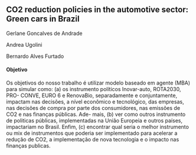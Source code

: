 ## CO2 reduction policies in the automotive sector: Green cars in Brazil

Gerlane Goncalves de Andrade

Andrea Ugolini

Bernardo Alves Furtado

#### Objetivo

Os objetivos do nosso trabalho é utilizar modelo baseado em agente (MBA)
para simular como: (a) os instrumento polı́ticos Inovar-auto, ROTA2030, PRO-
CONVE, EURO 6 e RenovaBio, separadamente e conjuntamente, impactam nas
decisões, a nı́vel econômico e tecnológico, das empresas, nas decisões de compra
por parte dos consumidores, nas emissões de CO2 e nas finanças públicas. Ade-
mais, (b) ver como outros instrumento de politicas públicas, implementadas na
União Europeia e outros paı́ses, impactariam no Brasil. Enfim, (c) encontrar qual
seria o melhor instrumento ou mix de instrumentos que poderia ser implementado
para acelerar a redução de CO2, a implementação de nova tecnologia e o impacto
nas finanças publicas.
